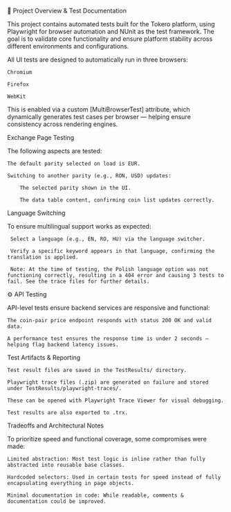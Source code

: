 📝 Project Overview & Test Documentation

This project contains automated tests built for the Tokero platform, using Playwright for browser automation and NUnit as the test framework. The goal is to validate core functionality and ensure platform stability across different environments and configurations.

All UI tests are designed to automatically run in three browsers:

    Chromium

    Firefox

    WebKit
This is enabled via a custom [MultiBrowserTest] attribute, which dynamically generates test cases per browser — helping ensure consistency across rendering engines.


Exchange Page Testing

The following aspects are tested:

    The default parity selected on load is EUR.

    Switching to another parity (e.g., RON, USD) updates:

        The selected parity shown in the UI.

        The data table content, confirming coin list updates correctly.


Language Switching

To ensure multilingual support works as expected:

     Select a language (e.g., EN, RO, HU) via the language switcher.

     Verify a specific keyword appears in that language, confirming the translation is applied.
     
     Note: At the time of testing, the Polish language option was not functioning correctly, resulting in a 404 error and causing 3 tests to fail. See the trace files for further details.

⚙️ API Testing

API-level tests ensure backend services are responsive and functional:

    The coin-pair price endpoint responds with status 200 OK and valid data.

    A performance test ensures the response time is under 2 seconds — helping flag backend latency issues.

Test Artifacts & Reporting

    Test result files are saved in the TestResults/ directory.

    Playwright trace files (.zip) are generated on failure and stored under TestResults/playwright-traces/.

    These can be opened with Playwright Trace Viewer for visual debugging.

    Test results are also exported to .trx.

Tradeoffs and Architectural Notes

To prioritize speed and functional coverage, some compromises were made:

    Limited abstraction: Most test logic is inline rather than fully abstracted into reusable base classes.

    Hardcoded selectors: Used in certain tests for speed instead of fully encapsulating everything in page objects.

    Minimal documentation in code: While readable, comments & documentation could be improved.

